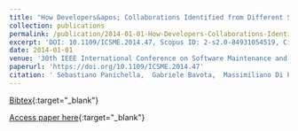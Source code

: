 ```yaml
---
title: "How Developers&apos; Collaborations Identified from Different Sources Tell Us about Code Changes"
collection: publications
permalink: /publication/2014-01-01-How-Developers-Collaborations-Identified-from-Different-Sources-Tell-Us-about-Code-Changes
excerpt: 'DOI: 10.1109/ICSME.2014.47, Scopus ID: 2-s2.0-84931054519, Cited by: 12'
date: 2014-01-01
venue: '30th IEEE International Conference on Software Maintenance and Evolution, Victoria, BC, Canada, September 29 - October 3, 2014'
paperurl: 'https://doi.org/10.1109/ICSME.2014.47'
citation: ' Sebastiano Panichella,  Gabriele Bavota,  Massimiliano Di Penta,  Gerardo Canfora,  Giuliano Antoniol, &quot;How Developers&amp;apos; Collaborations Identified from Different Sources Tell Us about Code Changes.&quot; 30th IEEE International Conference on Software Maintenance and Evolution, Victoria, BC, Canada, September 29 - October 3, 2014, 2014.'
---
```

[Bibtex](https://dblp.org/rec/bib/conf/icsm/PanichellaBPCA14){:target="_blank"}

[Access paper here](https://doi.org/10.1109/ICSME.2014.47){:target="_blank"}
